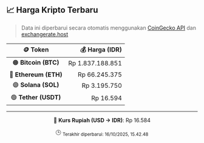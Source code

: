 

<!-- HARGA_KRIPTO -->
## 📈 Harga Kripto Terbaru

> Data ini diperbarui secara otomatis menggunakan [CoinGecko API](https://www.coingecko.com/) dan [exchangerate.host](https://exchangerate.host/)

<div align="center">

| 🪙 Token | 💰 Harga (IDR) |
|:------:|---------------:|
| 🟠 **Bitcoin (BTC)**   | Rp 1.837.188.851 |
| 🔵 **Ethereum (ETH)**  | Rp 66.245.375 |
| 🟣 **Solana (SOL)**    | Rp 3.195.750 |
| 🟢 **Tether (USDT)**   | Rp 16.594 |

---

💱 **Kurs Rupiah (USD → IDR)**: Rp 16.584

🕒 <sub>Terakhir diperbarui: 16/10/2025, 15.42.48</sub>

</div>
<!-- /HARGA_KRIPTO -->